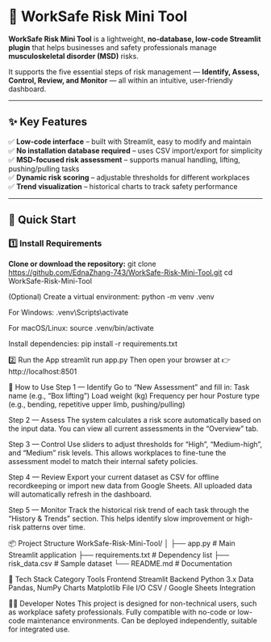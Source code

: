 # 🧩 WorkSafe Risk Mini Tool

**WorkSafe Risk Mini Tool** is a lightweight, **no-database, low-code Streamlit plugin** that helps businesses and safety professionals manage **musculoskeletal disorder (MSD)** risks.  

It supports the five essential steps of risk management — **Identify, Assess, Control, Review, and Monitor** — all within an intuitive, user-friendly dashboard.

---

## ✨ Key Features

✅ **Low-code interface** – built with Streamlit, easy to modify and maintain  
✅ **No installation database required** – uses CSV import/export for simplicity  
✅ **MSD-focused risk assessment** – supports manual handling, lifting, pushing/pulling tasks  
✅ **Dynamic risk scoring** – adjustable thresholds for different workplaces  
✅ **Trend visualization** – historical charts to track safety performance  

---

## 🚀 Quick Start

### 1️⃣ Install Requirements

**Clone or download the repository:**
git clone https://github.com/EdnaZhang-743/WorkSafe-Risk-Mini-Tool.git
cd WorkSafe-Risk-Mini-Tool

(Optional) Create a virtual environment:
python -m venv .venv

For Windows:
.venv\Scripts\activate

For macOS/Linux:
source .venv/bin/activate

Install dependencies:
pip install -r requirements.txt

2️⃣ Run the App
streamlit run app.py
Then open your browser at 👉 http://localhost:8501

🧭 How to Use
Step 1 — Identify
Go to “New Assessment” and fill in:
Task name (e.g., “Box lifting”)
Load weight (kg)
Frequency per hour
Posture type (e.g., bending, repetitive upper limb, pushing/pulling)

Step 2 — Assess
The system calculates a risk score automatically based on the input data.
You can view all current assessments in the “Overview” tab.

Step 3 — Control
Use sliders to adjust thresholds for “High”, “Medium-high”, and “Medium” risk levels.
This allows workplaces to fine-tune the assessment model to match their internal safety policies.

Step 4 — Review
Export your current dataset as CSV for offline recordkeeping or import new data from Google Sheets.
All uploaded data will automatically refresh in the dashboard.

Step 5 — Monitor
Track the historical risk trend of each task through the “History & Trends” section.
This helps identify slow improvement or high-risk patterns over time.

📦 Project Structure
WorkSafe-Risk-Mini-Tool/
│
├── app.py                # Main Streamlit application
├── requirements.txt      # Dependency list
├── risk_data.csv         # Sample dataset
└── README.md             # Documentation

🧰 Tech Stack
Category	Tools
Frontend	Streamlit
Backend	Python 3.x
Data	Pandas, NumPy
Charts	Matplotlib
File I/O	CSV / Google Sheets Integration

🧑‍💻 Developer Notes
This project is designed for non-technical users, such as workplace safety professionals.
Fully compatible with no-code or low-code maintenance environments.
Can be deployed independently, suitable for integrated use.
